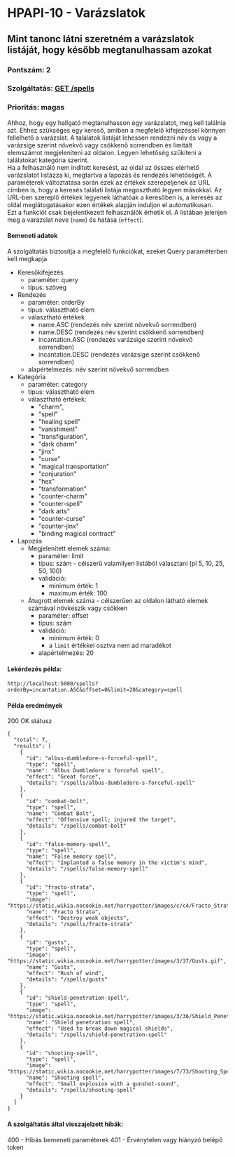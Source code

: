 # HPAPI-10 - Varázslatok

## Mint tanonc látni szeretném a varázslatok listáját, hogy később megtanulhassam azokat

### Pontszám: 2
### Szolgáltatás: [GET /spells](http://localhost:5000/api-doc#/Spells/searchSpell)
### Prioritás: magas

Ahhoz, hogy egy hallgató megtanulhasson egy varázslatot, meg kell találnia azt. Ehhez szükséges egy kereső, amiben a megfelelő kifejezéssel könnyen fellelhető a varázslat. A találatok listáját lehessen rendezni név és vagy a varázsige szerint növekvő vagy csökkenő sorrendben és limitált elemszámot megjeleníteni az oldalon. Legyen lehetőség szűkíteni a találatokat kategória szerint.  
Ha a felhasználó nem indított keresést, az oldal az összes elérhető varázslatot listázza ki, megtartva a lapozás és rendezés lehetőségét. A paraméterek változtatása során ezek az értékek szerepeljenek az URL címben is, hogy a keresés találati listája megosztható legyen másokkal. Az URL-ben szereplő értékek legyenek láthatóak a keresőben is, a keresés az oldal meglátogatásakor ezen értékek alapján induljon el automatikusan.  
Ezt a funkciót csak bejelentkezett felhasználók érhetik el. A listában jelenjen meg a varázslat neve (`name`) és hatása (`effect`).

#### Bemeneti adatok
A szolgáltatás biztosítja a megfelelő funkciókat, ezeket Query paraméterben kell megkapja
- Keresőkifejezés
  - paraméter: query
  - típus: szöveg
- Rendezés
  - paraméter: orderBy
  - típus: választható elem
  - választható értékek
    - name.ASC (rendezés név szerint növekvő sorrendben)
    - name.DESC (rendezés név szerint csökkenő sorrendben)
    - incantation.ASC (rendezés varázsige szerint növekvő sorrendben)
    - incantation.DESC (rendezés varázsige szerint csökkenő sorrendben)
  - alapértelmezés: név szerint növekvő sorrendben
- Kategória
  - paraméter: category
  - típus: választható elem
  - választható értékek:
    - "charm",
    - "spell"
    - "healing spell"
    - "vanishment"
    - "transfiguration",
    - "dark charm"
    - "jinx"
    - "curse"
    - "magical transportation"
    - "conjuration"
    - "hex"
    - "transformation"
    - "counter-charm"
    - "counter-spell"
    - "dark arts"
    - "counter-curse"
    - "counter-jinx"
    - "binding magical contract"
- Lapozás
  - Megjelenített elemek száma:
    - paraméter: limit
    - típus: szám - célszerű valamilyen listából választani (pl 5, 10, 25, 50, 100)
    - validáció:
      - minimum érték: 1
      - maximum érték: 100
  - Átugrott elemek száma - célszerűen az oldalon látható elemek számával növkeszik vagy csökken
    - paraméter: offset
    - típus: szám
    - validáció:
      - minimum érték: 0
      - a `limit` értékkel osztva nem ad maradékot
    - alapértelmezés: 20

#### Lekérdezés példa:
`http://localhost:5000/spells?orderBy=incantation.ASC&offset=0&limit=20&category=spell`

#### Példa eredmények
200 OK státusz
```
{
  "total": 7,
  "results": [
    {
      "id": "albus-dumbledore-s-forceful-spell",
      "type": "spell",
      "name": "Albus Dumbledore's forceful spell",
      "effect": "Great force",
      "details": "/spells/albus-dumbledore-s-forceful-spell"
    },
    {
      "id": "combat-bolt",
      "type": "spell",
      "name": "Combat Bolt",
      "effect": "Offensive spell; injured the target",
      "details": "/spells/combat-bolt"
    },
    {
      "id": "false-memory-spell",
      "type": "spell",
      "name": "False memory spell",
      "effect": "Implanted a false memory in the victim's mind",
      "details": "/spells/false-memory-spell"
    },
    {
      "id": "fracto-strata",
      "type": "spell",
      "image": "https://static.wikia.nocookie.net/harrypotter/images/c/c4/Fracto_Strata_LEGOY1.png",
      "name": "Fracto Strata",
      "effect": "Destroy weak objects",
      "details": "/spells/fracto-strata"
    },
    {
      "id": "gusts",
      "type": "spell",
      "image": "https://static.wikia.nocookie.net/harrypotter/images/3/37/Gusts.gif",
      "name": "Gusts",
      "effect": "Rush of wind",
      "details": "/spells/gusts"
    },
    {
      "id": "shield-penetration-spell",
      "type": "spell",
      "image": "https://static.wikia.nocookie.net/harrypotter/images/3/36/Shield_Penetration.gif",
      "name": "Shield penetration spell",
      "effect": "Used to break down magical shields",
      "details": "/spells/shield-penetration-spell"
    },
    {
      "id": "shooting-spell",
      "type": "spell",
      "image": "https://static.wikia.nocookie.net/harrypotter/images/7/73/Shooting_Spell.gif",
      "name": "Shooting spell",
      "effect": "Small explosion with a gunshot-sound",
      "details": "/spells/shooting-spell"
    }
  ]
}
```

#### A szolgáltatás által visszajelzett hibák:
400 - Hibás bemeneti paraméterek
401 - Érvénytelen vagy hiányzó belépő token